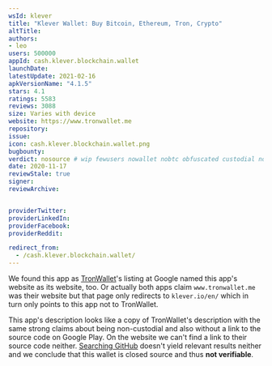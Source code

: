 ```yaml
---
wsId: klever
title: "Klever Wallet: Buy Bitcoin, Ethereum, Tron, Crypto"
altTitle: 
authors:
- leo
users: 500000
appId: cash.klever.blockchain.wallet
launchDate: 
latestUpdate: 2021-02-16
apkVersionName: "4.1.5"
stars: 4.1
ratings: 5583
reviews: 3088
size: Varies with device
website: https://www.tronwallet.me
repository: 
issue: 
icon: cash.klever.blockchain.wallet.png
bugbounty: 
verdict: nosource # wip fewusers nowallet nobtc obfuscated custodial nosource nonverifiable reproducible bounty defunct
date: 2020-11-17
reviewStale: true
signer: 
reviewArchive:


providerTwitter: 
providerLinkedIn: 
providerFacebook: 
providerReddit: 

redirect_from:
  - /cash.klever.blockchain.wallet/
---
```



We found this app as [TronWallet](/com.tronwallet2/)'s listing at Google named
this app's website as its website, too. Or actually both apps claim
`www.tronwallet.me` was their website but that page only redirects to
`klever.io/en/` which in turn only points to this app not to TronWallet.

This app's description looks like a copy of TronWallet's description with the
same strong claims about being non-custodial and also without a link to the source
code on Google Play. On the website we can't find a link to their source
code neither.
[Searching GitHub](https://github.com/search?q=%22cash.klever.blockchain.wallet%22&type=Code)
doesn't yield relevant results neither and we conclude that this wallet is
closed source and thus **not verifiable**.
